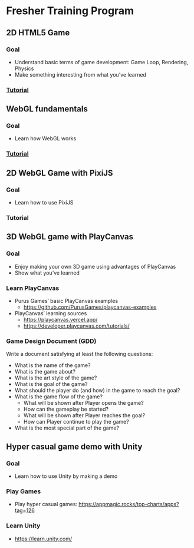 # Fresher Training Program

## 2D HTML5 Game

### Goal
* Understand basic terms of game development: Game Loop, Rendering, Physics
* Make something interesting from what you’ve learned

### [Tutorial](2D%20Context/0.introduction.md)

## WebGL fundamentals

### Goal
* Learn how WebGL works

### [Tutorial](WebGL/introduction.md)

## 2D WebGL Game with PixiJS

### Goal
- Learn how to use PixiJS

### Tutorial

## 3D WebGL game with PlayCanvas

### Goal
* Enjoy making your own 3D game using advantages of PlayCanvas
* Show what you’ve learned

### Learn PlayCanvas
* Purus Games’ basic PlayCanvas examples
  * https://github.com/PurusGames/playcanvas-examples
* PlayCanvas’ learning sources
  * https://playcanvas.vercel.app/
  * https://developer.playcanvas.com/tutorials/

### Game Design Document (GDD)
Write a document satisfying at least the following questions:
* What is the name of the game?
* What is the game about?
* What is the art style of the game?
* What is the goal of the game?
* What should the player do (and how) in the game to reach the goal?
* What is the game flow of the game?
  * What will be shown after Player opens the game?
  * How can the gameplay be started?
  * What will be shown after Player reaches the goal?
  * How can Player continue to play the game?
* What is the most special part of the game?

## Hyper casual game demo with Unity

### Goal
* Learn how to use Unity by making a demo

### Play Games
* Play hyper casual games: https://appmagic.rocks/top-charts/apps?tag=126

### Learn Unity
* https://learn.unity.com/
